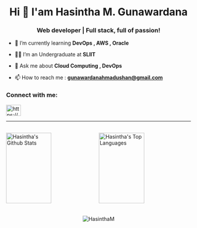 
<h1 align="center">Hi 👋 I'am Hasintha M. Gunawardana</h1>
<h3 align="center">Web developer | Full stack, full of passion!</h3>


 - 🌱 I’m currently learning **DevOps , AWS , Oracle**
   
 - 🧑‍🎓 I’m an Undergraduate at **SLIIT**
   
 -  💬 Ask me about **Cloud Computing , DevOps**
   
 -  📫 How to reach me :  **gunawardanahmadushan@gmail.com**


<h3 align="left">Connect with me:</h3>
<p align="left">
<a href="https://www.linkedin.com/in/hasintha-madushan/" target="blank"><img align="center" src="https://raw.githubusercontent.com/rahuldkjain/github-profile-readme-generator/master/src/images/icons/Social/linked-in-alt.svg" alt="https://www.linkedin.com/in/hasintha-madushan/" height="30" width="40" /></a>
</p>
   
<hr/>
<br/>

<a> 
    <a href="https://github.com/HasinthaM"><img alt="Hasintha's Github Stats" src="https://denvercoder1-github-readme-stats.vercel.app/api?username=HasinthaM&show_icons=true&count_private=true&theme=react&border_color=7F3FBF&bg_color=0D1117&title_color=F85D7F&icon_color=F8D866" height="192px" width="49.5%"/></a>
  <a href="https://github.com/HasinthaM"><img alt="Hasintha's Top Languages" src="https://denvercoder1-github-readme-stats.vercel.app/api/top-langs/?username=HasinthaM&langs_count=8&layout=compact&theme=react&border_color=7F3FBF&bg_color=0D1117&title_color=F85D7F&icon_color=F8D866" height="192px" width="49.5%"/></a>
  <br/>
</a>

<br/>
<p align="center"> <img src="https://komarev.com/ghpvc/?username=HasinthaM&label=Profile%20views&color=0e75b6&style=plastic" alt="HasinthaM" /> </p>


<!--
**HasinthaM/HasinthaM** is a ✨ _special_ ✨ repository because its `README.md` (this file) appears on your GitHub profile.

Here are some ideas to get you started:

- 🔭 I’m currently working on ...
- 🌱 I’m currently learning javascript
- 👯 I’m looking to collaborate on ...
- 🤔 I’m looking for help with ...
- 💬 Ask me about ...
- 📫 How to reach me: ...
- 😄 Pronouns: ...
- ⚡ Fun fact: ...
-->
